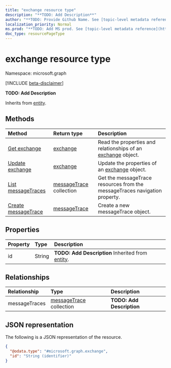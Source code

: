 ```yaml
---
title: "exchange resource type"
description: "**TODO: Add Description**"
author: "**TODO: Provide Github Name. See [topic-level metadata reference](https://msgo.azurewebsites.net/add/document/guidelines/metadata.html#topic-level-metadata)**"
localization_priority: Normal
ms.prod: "**TODO: Add MS prod. See [topic-level metadata reference](https://msgo.azurewebsites.net/add/document/guidelines/metadata.html#topic-level-metadata)**"
doc_type: resourcePageType
---
```


# exchange resource type

Namespace: microsoft.graph

[!INCLUDE [beta-disclaimer](../../includes/beta-disclaimer.md)]

**TODO: Add Description**


Inherits from [entity](../resources/entity.md).

## Methods
|Method|Return type|Description|
|:---|:---|:---|
|[Get exchange](../api/exchange-get.md)|[exchange](../resources/exchange.md)|Read the properties and relationships of an [exchange](../resources/exchange.md) object.|
|[Update exchange](../api/exchange-update.md)|[exchange](../resources/exchange.md)|Update the properties of an [exchange](../resources/exchange.md) object.|
|[List messageTraces](../api/exchange-list-messagetraces.md)|[messageTrace](../resources/messagetrace.md) collection|Get the messageTrace resources from the messageTraces navigation property.|
|[Create messageTrace](../api/exchange-post-messagetraces.md)|[messageTrace](../resources/messagetrace.md)|Create a new messageTrace object.|

## Properties
|Property|Type|Description|
|:---|:---|:---|
|id|String|**TODO: Add Description** Inherited from [entity](../resources/entity.md).|

## Relationships
|Relationship|Type|Description|
|:---|:---|:---|
|messageTraces|[messageTrace](../resources/messagetrace.md) collection|**TODO: Add Description**|

## JSON representation
The following is a JSON representation of the resource.
<!-- {
  "blockType": "resource",
  "keyProperty": "id",
  "@odata.type": "microsoft.graph.exchange",
  "baseType": "microsoft.graph.entity",
  "openType": false
}
-->
``` json
{
  "@odata.type": "#microsoft.graph.exchange",
  "id": "String (identifier)"
}
```

